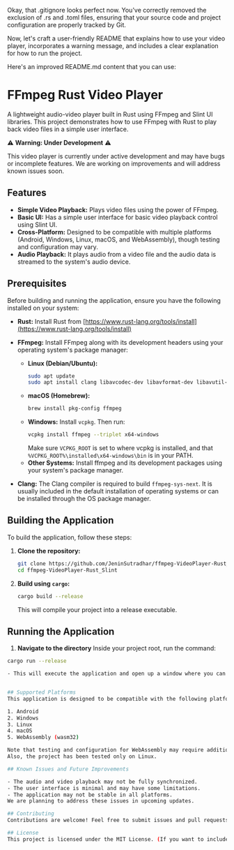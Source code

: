 Okay, that .gitignore looks perfect now. You've correctly removed the exclusion of .rs and .toml files, ensuring that your source code and project configuration are properly tracked by Git.

Now, let's craft a user-friendly README that explains how to use your video player, incorporates a warning message, and includes a clear explanation for how to run the project.

Here's an improved README.md content that you can use:

# FFmpeg Rust Video Player

A lightweight audio-video player built in Rust using FFmpeg and Slint UI libraries. This project demonstrates how to use FFmpeg with Rust to play back video files in a simple user interface.

⚠️ **Warning: Under Development** ⚠️

This video player is currently under active development and may have bugs or incomplete features. We are working on improvements and will address known issues soon.

## Features

*   **Simple Video Playback:** Plays video files using the power of FFmpeg.
*   **Basic UI:** Has a simple user interface for basic video playback control using Slint UI.
*   **Cross-Platform:** Designed to be compatible with multiple platforms (Android, Windows, Linux, macOS, and WebAssembly), though testing and configuration may vary.
*   **Audio Playback:** It plays audio from a video file and the audio data is streamed to the system's audio device.

## Prerequisites

Before building and running the application, ensure you have the following installed on your system:

*   **Rust:** Install Rust from [https://www.rust-lang.org/tools/install](https://www.rust-lang.org/tools/install)
*   **FFmpeg:** Install FFmpeg along with its development headers using your operating system's package manager:
    *   **Linux (Debian/Ubuntu):**
        ```bash
        sudo apt update
        sudo apt install clang libavcodec-dev libavformat-dev libavutil-dev libavfilter-dev libavdevice-dev libasound2-dev pkg-config
        ```
    *   **macOS (Homebrew):**
        ```bash
        brew install pkg-config ffmpeg
        ```
    *   **Windows:** Install `vcpkg`. Then run:
        ```bash
        vcpkg install ffmpeg --triplet x64-windows
        ```
        Make sure `VCPKG_ROOT` is set to where vcpkg is installed, and that `%VCPKG_ROOT%\installed\x64-windows\bin` is in your PATH.
    * **Other Systems:** Install ffmpeg and its development packages using your system's package manager.

*   **Clang:**  The Clang compiler is required to build `ffmpeg-sys-next`. It is usually included in the default installation of operating systems or can be installed through the OS package manager.

## Building the Application

To build the application, follow these steps:

1.  **Clone the repository:**
    ```bash
    git clone https://github.com/JeninSutradhar/ffmpeg-VideoPlayer-Rust_Slint
    cd ffmpeg-VideoPlayer-Rust_Slint
    ```

2.  **Build using `cargo`:**
    ```bash
    cargo build --release
    ```
    This will compile your project into a release executable.

## Running the Application

1.  **Navigate to the directory** Inside your project root, run the command:
   ```bash
   cargo run --release

- This will execute the application and open up a window where you can select a video to be played.


## Supported Platforms
This application is designed to be compatible with the following platforms:

1. Android
2. Windows
3. Linux
4. macOS
5. WebAssembly (wasm32)

Note that testing and configuration for WebAssembly may require additional setup and might not be fully supported.
Also, the project has been tested only on Linux.

## Known Issues and Future Improvements

- The audio and video playback may not be fully synchronized.
- The user interface is minimal and may have some limitations.
- The application may not be stable in all platforms.
We are planning to address these issues in upcoming updates.

## Contributing
Contributions are welcome! Feel free to submit issues and pull requests.

## License
This project is licensed under the MIT License. (If you want to include a license)

